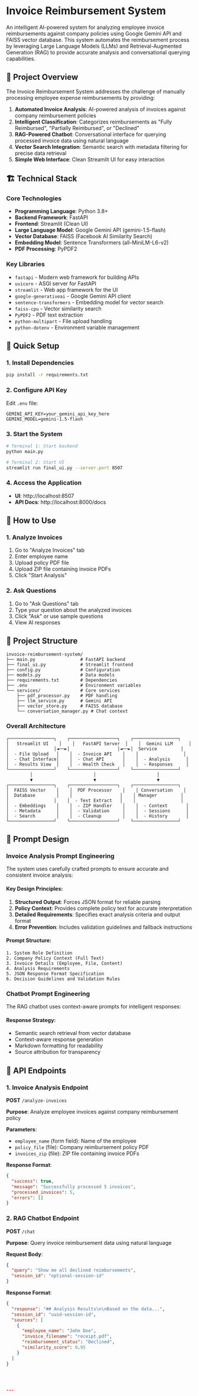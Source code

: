 # Invoice Reimbursement System

An intelligent AI-powered system for analyzing employee invoice reimbursements against company policies using Google Gemini API and FAISS vector database. This system automates the reimbursement process by leveraging Large Language Models (LLMs) and Retrieval-Augmented Generation (RAG) to provide accurate analysis and conversational querying capabilities.

## 🎯 Project Overview

The Invoice Reimbursement System addresses the challenge of manually processing employee expense reimbursements by providing:

1. **Automated Invoice Analysis**: AI-powered analysis of invoices against company reimbursement policies
2. **Intelligent Classification**: Categorizes reimbursements as "Fully Reimbursed", "Partially Reimbursed", or "Declined"
3. **RAG-Powered Chatbot**: Conversational interface for querying processed invoice data using natural language
4. **Vector Search Integration**: Semantic search with metadata filtering for precise data retrieval
5. **Simple Web Interface**: Clean Streamlit UI for easy interaction

## 🏗️ Technical Stack

### Core Technologies
- **Programming Language**: Python 3.8+
- **Backend Framework**: FastAPI
- **Frontend**: Streamlit (Clean UI)
- **Large Language Model**: Google Gemini API (gemini-1.5-flash)
- **Vector Database**: FAISS (Facebook AI Similarity Search)
- **Embedding Model**: Sentence Transformers (all-MiniLM-L6-v2)
- **PDF Processing**: PyPDF2

### Key Libraries
- `fastapi` - Modern web framework for building APIs
- `uvicorn` - ASGI server for FastAPI
- `streamlit` - Web app framework for the UI
- `google-generativeai` - Google Gemini API client
- `sentence-transformers` - Embedding model for vector search
- `faiss-cpu` - Vector similarity search
- `PyPDF2` - PDF text extraction
- `python-multipart` - File upload handling
- `python-dotenv` - Environment variable management

## 🚀 Quick Setup

### 1. Install Dependencies
```bash
pip install -r requirements.txt
```

### 2. Configure API Key
Edit `.env` file:
```
GEMINI_API_KEY=your_gemini_api_key_here
GEMINI_MODEL=gemini-1.5-flash
```

### 3. Start the System
```bash
# Terminal 1: Start backend
python main.py

# Terminal 2: Start UI
streamlit run final_ui.py --server.port 8507
```

### 4. Access the Application
- **UI**: http://localhost:8507
- **API Docs**: http://localhost:8000/docs

## 📝 How to Use

### 1. Analyze Invoices
1. Go to "Analyze Invoices" tab
2. Enter employee name
3. Upload policy PDF file
4. Upload ZIP file containing invoice PDFs
5. Click "Start Analysis"

### 2. Ask Questions
1. Go to "Ask Questions" tab
2. Type your question about the analyzed invoices
3. Click "Ask" or use sample questions
4. View AI responses

## 📁 Project Structure
```
invoice-reimbursement-system/
├── main.py                 # FastAPI backend
├── final_ui.py             # Streamlit frontend
├── config.py               # Configuration
├── models.py               # Data models
├── requirements.txt        # Dependencies
├── .env                    # Environment variables
└── services/               # Core services
    ├── pdf_processor.py    # PDF handling
    ├── llm_service.py      # Gemini API
    ├── vector_store.py     # FAISS database
    └── conversation_manager.py # Chat context
```


### Overall Architecture

```
┌─────────────────┐    ┌──────────────────┐    ┌─────────────────┐
│   Streamlit UI    │    │   FastAPI Server  │    │  Gemini LLM      │
│                 │◄──►│                  │◄──►│  Service         │
│  - File Upload   │    │  - Invoice API    │    │                 │
│  - Chat Interface│    │  - Chat API       │    │  - Analysis      │
│  - Results View  │    │  - Health Check   │    │  - Responses     │
└─────────────────┘    └──────────────────┘    └─────────────────┘
         │                       │                       │
         ▼                       ▼                       ▼
┌─────────────────┐    ┌──────────────────┐    ┌─────────────────┐
│  FAISS Vector    │    │  PDF Processor    │    │ Conversation    │
│  Database        │    │                  │    │ Manager         │
│                 │    │  - Text Extract   │    │                 │
│  - Embeddings    │    │  - ZIP Handler    │    │  - Context       │
│  - Metadata      │    │  - Validation     │    │  - Sessions      │
│  - Search        │    │  - Cleanup        │    │  - History       │
└─────────────────┘    └──────────────────┘    └─────────────────┘
```

## 📝 Prompt Design

### Invoice Analysis Prompt Engineering

The system uses carefully crafted prompts to ensure accurate and consistent invoice analysis:

#### Key Design Principles:
1. **Structured Output**: Forces JSON format for reliable parsing
2. **Policy Context**: Provides complete policy text for accurate interpretation
3. **Detailed Requirements**: Specifies exact analysis criteria and output format
4. **Error Prevention**: Includes validation guidelines and fallback instructions

#### Prompt Structure:
```
1. System Role Definition
2. Company Policy Context (Full Text)
3. Invoice Details (Employee, File, Content)
4. Analysis Requirements
5. JSON Response Format Specification
6. Decision Guidelines and Validation Rules
```

### Chatbot Prompt Engineering

The RAG chatbot uses context-aware prompts for intelligent responses:

#### Response Strategy:
- Semantic search retrieval from vector database
- Context-aware response generation
- Markdown formatting for readability
- Source attribution for transparency

## 🔧 API Endpoints

### 1. Invoice Analysis Endpoint
**POST** `/analyze-invoices`

**Purpose**: Analyze employee invoices against company reimbursement policy

**Parameters**:
- `employee_name` (form field): Name of the employee
- `policy_file` (file): Company reimbursement policy PDF
- `invoices_zip` (file): ZIP file containing invoice PDFs

**Response Format**:
```json
{
  "success": true,
  "message": "Successfully processed 5 invoices",
  "processed_invoices": 5,
  "errors": []
}
```

### 2. RAG Chatbot Endpoint
**POST** `/chat`

**Purpose**: Query invoice reimbursement data using natural language

**Request Body**:
```json
{
  "query": "Show me all declined reimbursements",
  "session_id": "optional-session-id"
}
```

**Response Format**:
```json
{
  "response": "## Analysis Results\n\nBased on the data...",
  "session_id": "uuid-session-id",
  "sources": [
    {
      "employee_name": "John Doe",
      "invoice_filename": "receipt.pdf",
      "reimbursement_status": "Declined",
      "similarity_score": 0.95
    }
  ]
}




---

